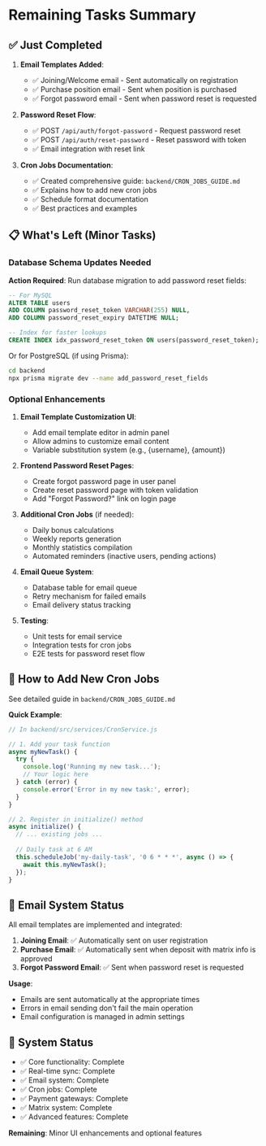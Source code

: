 # Remaining Tasks Summary

## ✅ Just Completed

1. **Email Templates Added**:
   - ✅ Joining/Welcome email - Sent automatically on registration
   - ✅ Purchase position email - Sent when position is purchased
   - ✅ Forgot password email - Sent when password reset is requested

2. **Password Reset Flow**:
   - ✅ POST `/api/auth/forgot-password` - Request password reset
   - ✅ POST `/api/auth/reset-password` - Reset password with token
   - ✅ Email integration with reset link

3. **Cron Jobs Documentation**:
   - ✅ Created comprehensive guide: `backend/CRON_JOBS_GUIDE.md`
   - ✅ Explains how to add new cron jobs
   - ✅ Schedule format documentation
   - ✅ Best practices and examples

## 📋 What's Left (Minor Tasks)

### Database Schema Updates Needed

**Action Required**: Run database migration to add password reset fields:

```sql
-- For MySQL
ALTER TABLE users 
ADD COLUMN password_reset_token VARCHAR(255) NULL,
ADD COLUMN password_reset_expiry DATETIME NULL;

-- Index for faster lookups
CREATE INDEX idx_password_reset_token ON users(password_reset_token);
```

Or for PostgreSQL (if using Prisma):
```bash
cd backend
npx prisma migrate dev --name add_password_reset_fields
```

### Optional Enhancements

1. **Email Template Customization UI**:
   - Add email template editor in admin panel
   - Allow admins to customize email content
   - Variable substitution system (e.g., {username}, {amount})

2. **Frontend Password Reset Pages**:
   - Create forgot password page in user panel
   - Create reset password page with token validation
   - Add "Forgot Password?" link on login page

3. **Additional Cron Jobs** (if needed):
   - Daily bonus calculations
   - Weekly reports generation
   - Monthly statistics compilation
   - Automated reminders (inactive users, pending actions)

4. **Email Queue System**:
   - Database table for email queue
   - Retry mechanism for failed emails
   - Email delivery status tracking

5. **Testing**:
   - Unit tests for email service
   - Integration tests for cron jobs
   - E2E tests for password reset flow

## 🔧 How to Add New Cron Jobs

See detailed guide in `backend/CRON_JOBS_GUIDE.md`

**Quick Example**:
```javascript
// In backend/src/services/CronService.js

// 1. Add your task function
async myNewTask() {
  try {
    console.log('Running my new task...');
    // Your logic here
  } catch (error) {
    console.error('Error in my new task:', error);
  }
}

// 2. Register in initialize() method
async initialize() {
  // ... existing jobs ...
  
  // Daily task at 6 AM
  this.scheduleJob('my-daily-task', '0 6 * * *', async () => {
    await this.myNewTask();
  });
}
```

## 📧 Email System Status

All email templates are implemented and integrated:

1. **Joining Email**: ✅ Automatically sent on user registration
2. **Purchase Email**: ✅ Automatically sent when deposit with matrix info is approved
3. **Forgot Password Email**: ✅ Sent when password reset is requested

**Usage**:
- Emails are sent automatically at the appropriate times
- Errors in email sending don't fail the main operation
- Email configuration is managed in admin settings

## 🎯 System Status

- ✅ Core functionality: Complete
- ✅ Real-time sync: Complete
- ✅ Email system: Complete
- ✅ Cron jobs: Complete
- ✅ Payment gateways: Complete
- ✅ Matrix system: Complete
- ✅ Advanced features: Complete

**Remaining**: Minor UI enhancements and optional features

